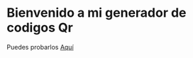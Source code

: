 # Bienvenido a mi generador de codigos Qr

Puedes probarlos [Aquí](https://charsdvp.github.io/GeneradorQr/)
